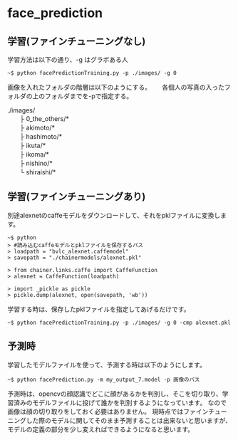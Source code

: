 # face_prediction

## 学習(ファインチューニングなし)
学習方法は以下の通り、-g はグラボある人

```
~$ python facePredictionTraining.py -p ./images/ -g 0
```
画像を入れたフォルダの階層は以下のようにする。　　
各個人の写真の入ったフォルダの上のフォルダまでを-pで指定する。  
  
./images/  
　　├ 0_the_others/*  
　　├ akimoto/*  
　　├ hashimoto/*  
　　├ ikuta/*  
　　├ ikoma/*  
　　├ nishino/*  
　　└ shiraishi/*  

## 学習(ファインチューニングあり)  
別途alexnetのcaffeモデルをダウンロードして、それをpklファイルに変換します。

```
~$ python
> #読み込むcaffeモデルとpklファイルを保存するパス
> loadpath = "bvlc_alexnet.caffemodel"
> savepath = "./chainermodels/alexnet.pkl"
 
> from chainer.links.caffe import CaffeFunction
> alexnet = CaffeFunction(loadpath)
 
> import _pickle as pickle
> pickle.dump(alexnet, open(savepath, 'wb'))
```
学習する時は、保存したpklファイルを指定してあげるだけです。
```
~$ python facePredictionTraining.py -p ./images/ -g 0 -cmp alexnet.pkl
```

## 予測時　　
学習したモデルファイルを使って、予測する時は以下のようにします。

```
~$ python facePrediction.py -m my_output_7.model -p 画像のパス
```  

予測時は、opencvの顔認識でどこに顔があるかを判別し、そこを切り取り、学習済みのモデルファイルに投げて誰かを判別するようになっています。
なので画像は顔の切り取りをしておく必要はありません。
現時点ではファインチューニングした際のモデルに関してそのまま予測することは出来ないと思いますが、モデルの定義の部分を少し変えればできるようになると思います。
